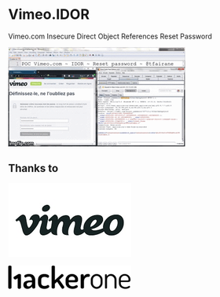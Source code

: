 # Vimeo.IDOR
Vimeo.com Insecure Direct Object References Reset Password

[![Demo](./vimeo.gif)](https://youtu.be/CadmvwVQhag)

## Thanks to

![Vimeo](./Vimeo_Logo.jpg)

![Hackerone](./Hackerone_Logo.jpg)
